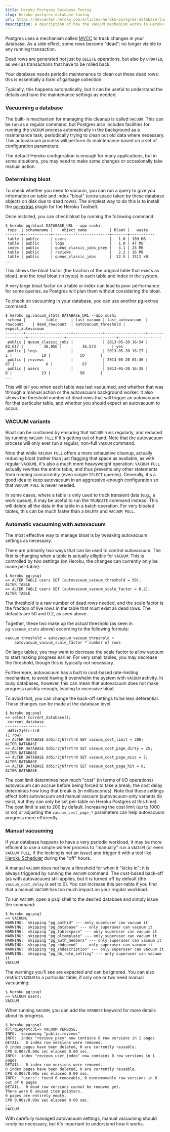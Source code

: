 ```yaml
---
title: Heroku Postgres Database Tuning
slug: heroku-postgres-database-tuning
url: https://devcenter.heroku.com/articles/heroku-postgres-database-tuning
description: A description of how the VACUUM mechanism works in Heroku Postgres, and how best to use it.
---
```


Postgres uses a mechanism called
[MVCC](https://devcenter.heroku.com/articles/postgresql-concurrency)
to track changes in your database. As a side effect, some rows become
"dead": no longer visible to any running transaction. 

Dead rows are generated not just by `DELETE` operations, but also by `UPDATE`s, as
well as transactions that have to be rolled back. 

Your database needs periodic maintenance to clean out these dead rows: this is essentially a form of garbage collection. 

Typically, this happens automatically, but it can be useful to understand the details and tune the maintenance settings as needed.

### Vacuuming a database

The built-in mechanism for managing this cleanup is called
`VACUUM`. This can be run as a regular command, but Postgres also
includes facilities for running the `VACUUM` process automatically in
the background as a maintenance task, periodically trying to clean out
old data where necessary. This autovacuum process will perform its
maintenance based on a set of configuration parameters. 

The default Heroku configuration is enough for many applications, but in some
situations, you may need to make some changes or occasionally take
manual action.

### Determining bloat

To check whether you need to vacuum, you can run a query to give you
information on table and index "bloat" (extra space taken by these
database objects on disk due to dead rows). The simplest way to do
this is to install the
[pg-extras](https://github.com/heroku/heroku-pg-extras) plugin for the
Heroku Toolbelt.

Once installed, you can check bloat by running the following command:

```term
$ heroku pg:bloat DATABASE_URL --app sushi
 type  | schemaname |    object_name          | bloat |   waste
-------+------------+-------------------------+-------+-----------
 table | public     | users                   |   1.0 | 109 MB
 table | public     | logs                    |   1.0 | 47 MB
 index | public     | queue_classic_jobs_pkey |   3.1 | 25 MB
 table | public     | reviews                 |   2.2 | 16 MB
 table | public     | queue_classic_jobs      |  32.5 | 1512 kB
...
```

This shows the bloat factor (the fraction of the original table that
exists as bloat), and the total bloat (in bytes) in each table and
index in the system.

A very large bloat factor on a table or index can lead to poor
performance for some queries, as Postgres will plan them without
considering the bloat.

To check on vacuuming in your database, you can use another pg-extras
command:

```term
$ heroku pg:vacuum_stats DATABASE_URL --app sushi
 schema |         table      | last_vacuum | last_autovacuum  |    rowcount    | dead_rowcount  | autovacuum_threshold | expect_autovacuum 
--------+--------------------+-------------+------------------+----------------+----------------+----------------------+-------------------
 public | queue_classic_jobs |             | 2013-05-20 16:54 |         82,617 |         36,056 |         16,573       | yes
 public | logs               |             | 2013-05-20 16:27 |              1 |             18 |             50       | 
 public | reviews            |             | 2013-05-20 01:36 |             87 |              0 |             67       | 
 public | users              |             | 2013-05-20 16:28 |              0 |             23 |             50       | 
...
```

This will tell you when each table was last vacuumed, and whether that
was through a manual action or the autovacuum background worker. It
also shows the threshold number of dead rows that will trigger an
autovacuum for that particular table, and whether you should expect an
autovacuum to occur.

### VACUUM variants

Bloat can be contained by ensuring that `VACUUM` runs regularly, and
reduced by running `VACUUM FULL` if it's getting out of hand. Note
that the autovacuum process will only ever run a regular, non-full
`VACUUM` command.

Note that while `VACUUM FULL` offers a more exhaustive cleanup,
actually reducing bloat (rather than just flagging that space as
available, as with regular `VACUUM`), it's also a much more
heavyweight operation: `VACUUM FULL` actually rewrites the entire
table, and thus prevents any other statements from running
concurrently (even simple `SELECT` queries). Generally, it's a good
idea to keep autovacuum in an aggressive-enough configuration so that
`VACUUM FULL` is never needed.

In some cases, where a table is only used to track transient data
(e.g., a work queue), it may be useful to run the `TRUNCATE` command
instead. This will delete all the data in the table in a batch
operation. For very bloated tables, this can be much faster than a
`DELETE` and `VACUUM FULL`.


### Automatic vacuuming with autovacuum

The most effective way to manage bloat is by tweaking autovacuum
settings as necessary.

There are primarily two ways that can be used to control autovacuum.
The first is changing when a table is actually elligible for `VACUUM`.
This is controlled by two settings (on Heroku, the changes can
currently only be made per-table):

```term
$ heroku pg:psql
=> ALTER TABLE users SET (autovacuum_vacuum_threshold = 50);
ALTER TABLE
=> ALTER TABLE users SET (autovacuum_vacuum_scale_factor = 0.2);
ALTER TABLE
```

The threshold is a raw number of dead rows needed, and the scale
factor is the fraction of live rows in the table that must exist as
dead rows. The defaults are 50 and 0.2, as seen above.

Together, these two make up the actual threshold (as seen
in `pg:vacuum_stats` above) according to the following formula:

    vacuum threshold = autovacuum_vacuum_threshold +
        autovacuum_vacuum_scale_factor * number of rows

On large tables, you may want to decrease the scale factor to allow
vacuum to start making progress earlier. For very small tables, you
may decrease the threshold, though this is typically not necessary.

Furthermore, autovacuum has a built in cost-based rate-limiting
mechanism, to avoid having it overwhelm the system with `VACUUM`
activity. In busy databases, however, this can mean that autovacuum
does not make progress quickly enough, leading to excessive bloat.

To avoid that, you can change the back-off settings to be less
deferential. These changes can be made at the database level.

```term
$ heroku pg:psql
=> select current_database();
 current_database 
------------------
 dd5ir2j6frrtr0
(1 row)
=> ALTER DATABASE dd5ir2j6frrtr0 SET vacuum_cost_limit = 300;
ALTER DATABASE
=> ALTER DATABASE dd5ir2j6frrtr0 SET vacuum_cost_page_dirty = 25;
ALTER DATABASE
=> ALTER DATABASE dd5ir2j6frrtr0 SET vacuum_cost_page_miss = 7;
ALTER DATABASE
=> ALTER DATABASE dd5ir2j6frrtr0 SET vacuum_cost_page_hit = 0;
ALTER DATABASE
```

The cost limit determines how much "cost" (in terms of I/O operations)
autovacuum can accrue before being forced to take a break; the cost
delay determines how long that break is (in milliseconds). Note that
these settings affect both autovacuum and manual vacuum
(autovacuum-only variants do exist, but they can only be set per-table
on Heroku Postgres at this time). The cost limit is set to 200 by
default. Increasing the cost limit (up to 1000 or so) or adjusting the
`vacuum_cost_page_*` parameters can help autovacuum progress more
efficiently.


### Manual vacuuming

If your database happens to have a very periodic workload, it may be
more efficient to use a simple worker process to "manually" run a
`VACUUM` (or even `VACUUM FULL`, if the locking is not an issue) and
trigger it with a tool like [Heroku
Scheduler](https://devcenter.heroku.com/articles/scheduler) during the
"off" hours.

A manual `VACUUM` does not have a threshold for when it "kicks in": it
is always triggered by running the `VACUUM` command. The cost-based
back-off (as with autovacuum) still applies, but it is turned off by
default (the `vacuum_cost_delay` is set to 0). You can increase this
per-table if you find that a manual `VACUUM` has too much impact on
your regular workload.

To run `VACUUM`, open a psql shell to the desired database and simply
issue the command:

```term
$ heroku pg:psql
=> VACUUM;
WARNING:  skipping "pg_authid" --- only superuser can vacuum it
WARNING:  skipping "pg_database" --- only superuser can vacuum it
WARNING:  skipping "pg_tablespace" --- only superuser can vacuum it
WARNING:  skipping "pg_pltemplate" --- only superuser can vacuum it
WARNING:  skipping "pg_auth_members" --- only superuser can vacuum it
WARNING:  skipping "pg_shdepend" --- only superuser can vacuum it
WARNING:  skipping "pg_shdescription" --- only superuser can vacuum it
WARNING:  skipping "pg_db_role_setting" --- only superuser can vacuum it
VACUUM
```

The warnings you'll see are expected and can be ignored. You can also
restrict `VACUUM` to a particular table, if only one or two need
manual vacuuming:

 ```term
 $ heroku pg:psql
 => VACUUM users;
 VACUUM
 ```

When running `VACUUM`, you can add the `VERBOSE` keyword for more
details about its progress.

```term
$ heroku pg:psql
d7lrq1eg4otc3i=> VACUUM VERBOSE;
INFO:  vacuuming "public.reviews"
INFO:  index "reviews_pkey" now contains 0 row versions in 1 pages
DETAIL:  0 index row versions were removed.
0 index pages have been deleted, 0 are currently reusable.
CPU 0.00s/0.00u sec elapsed 0.00 sec.
INFO:  index "reviews_user_index" now contains 0 row versions in 1 pages
DETAIL:  0 index row versions were removed.
0 index pages have been deleted, 0 are currently reusable.
CPU 0.00s/0.00u sec elapsed 0.00 sec.
INFO:  "users": found 0 removable, 0 nonremovable row versions in 0 out of 0 pages
DETAIL:  0 dead row versions cannot be removed yet.
There were 0 unused item pointers.
0 pages are entirely empty.
CPU 0.00s/0.00u sec elapsed 0.00 sec.
...
VACUUM
```

With carefully managed autovacuum settings, manual vacuuming should
rarely be necessary, but it's important to understand how it works.        